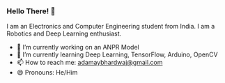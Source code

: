 ### Hello There! 👋
I am an Electronics and Computer Engineering student from India. 
I am a Robotics and Deep Learning enthusiast.

- 🔭 I’m currently working on an ANPR Model
- 🌱 I’m currently learning Deep Learning, TensorFlow, Arduino, OpenCV
- 📫 How to reach me: adamaybhardwaj@gmail.com
- 😄 Pronouns: He/Him


